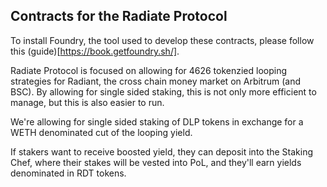 ## Contracts for the Radiate Protocol

To install Foundry, the tool used to develop these contracts, please follow this (guide)[https://book.getfoundry.sh/].


Radiate Protocol is focused on allowing for 4626 tokenzied looping strategies for Radiant, the cross chain money market on Arbitrum (and BSC). By allowing for single sided staking, this is not only more efficient to manage, but this is also easier to run.


We're allowing for single sided staking of DLP tokens in exchange for a WETH denominated cut of the looping yield.

If stakers want to receive boosted yield, they can deposit into the Staking Chef, where their stakes will be vested into PoL, and they'll earn yields denominated in RDT tokens.
